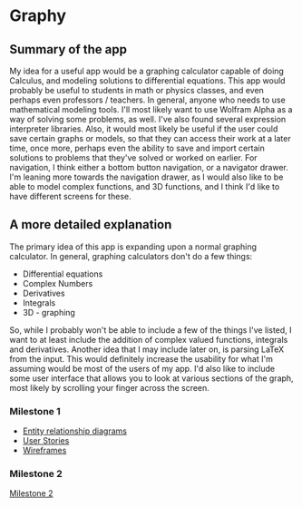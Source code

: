 # Graphy

## Summary of the app 

My idea for a useful app would be a graphing calculator capable of doing Calculus, and modeling solutions to differential equations. 
This app would probably be useful to students in math or physics classes, and even perhaps even professors / teachers. In general, 
anyone who needs to use mathematical modeling tools. I'll most likely want to use Wolfram Alpha as a way of solving some problems, 
as well. I've also found several expression interpreter libraries. Also, it would most likely be useful if the user could save 
certain graphs or models, so that they can access their work at a later time, once more, perhaps even the ability to save and import 
certain solutions to problems that they've solved or worked on earlier. For navigation, I think either a bottom button navigation, 
or a navigator drawer. I'm leaning more towards the navigation drawer, as I would also like to be able to model complex functions, 
and 3D functions, and I think I'd like to have different screens for these.

## A more detailed explanation

The primary idea of this app is expanding upon a normal graphing calculator. In general, graphing calculators don't do a few things:
* Differential equations
* Complex Numbers
* Derivatives
* Integrals
* 3D - graphing

So, while I probably won't be able to include a few of the things I've listed, I want to at least include the addition of complex 
valued functions, integrals and derivatives. Another idea that I may include later on, is parsing LaTeX from the input. This would 
definitely increase the usability for what I'm assuming would be most of the users of my app. I'd also like to include some user 
interface that allows you to look at various sections of the graph, most likely by scrolling your finger across the screen. 

### Milestone 1
* [Entity relationship diagrams](docs/ERD.md)
* [User Stories](docs/user-stories.md)
* [Wireframes](docs/wireframes.md)

### Milestone 2
[Milestone 2](docs/milestone-2.md)